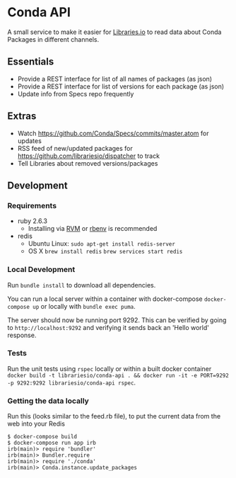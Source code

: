 # Conda API

A small service to make it easier for [Libraries.io](https://libraries.io) to read data about Conda Packages in different channels.

## Essentials

- Provide a REST interface for list of all names of packages (as json)
- Provide a REST interface for list of versions for each package (as json)
- Update info from Specs repo frequently

## Extras

- Watch https://github.com/Conda/Specs/commits/master.atom for updates
- RSS feed of new/updated packages for https://github.com/librariesio/dispatcher to track
- Tell Libraries about removed versions/packages

## Development

### Requirements
* ruby 2.6.3
  * Installing via [RVM](http://rvm.io/) or [rbenv](https://github.com/rbenv/rbenv) is recommended
* redis
  * Ubuntu Linux: `sudo apt-get install redis-server`
  * OS X `brew install redis` `brew services start redis`

### Local Development

Run `bundle install` to download all dependencies.

You can run a local server within a container with docker-compose `docker-compose up` or locally with `bundle exec puma`.

The server should now be running port 9292. This can be verified by going to `http://localhost:9292` and verifying it sends back an 'Hello world' response.

### Tests

Run the unit tests using `rspec` locally or within a built docker container `docker build -t librariesio/conda-api . && docker run -it -e PORT=9292 -p 9292:9292 librariesio/conda-api rspec`.


### Getting the data locally

Run this (looks similar to the feed.rb file), to put the current data from the web into your Redis

```
$ docker-compose build
$ docker-compose run app irb
irb(main)> require 'bundler'
irb(main)> Bundler.require
irb(main)> require './conda'
irb(main)> Conda.instance.update_packages
```